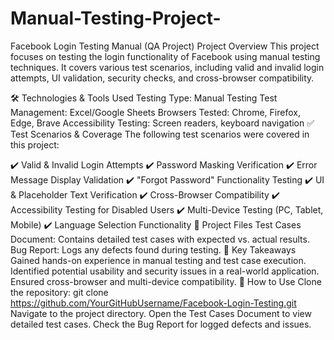 # Manual-Testing-Project-
Facebook Login Testing Manual (QA Project)
Project Overview
This project focuses on testing the login functionality of Facebook using manual testing techniques.
It covers various test scenarios, including valid and invalid login attempts, UI validation, security checks, and cross-browser compatibility.

🛠 Technologies & Tools Used
Testing Type: Manual Testing
Test Management: Excel/Google Sheets
Browsers Tested: Chrome, Firefox, Edge, Brave
Accessibility Testing: Screen readers, keyboard navigation
✅ Test Scenarios & Coverage
The following test scenarios were covered in this project:

✔️ Valid & Invalid Login Attempts
✔️ Password Masking Verification
✔️ Error Message Display Validation
✔️ "Forgot Password" Functionality Testing
✔️ UI & Placeholder Text Verification
✔️ Cross-Browser Compatibility
✔️ Accessibility Testing for Disabled Users
✔️ Multi-Device Testing (PC, Tablet, Mobile)
✔️ Language Selection Functionality
📂 Project Files
Test Cases Document: Contains detailed test cases with expected vs. actual results.
Bug Report: Logs any defects found during testing.
🚀 Key Takeaways
Gained hands-on experience in manual testing and test case execution.
Identified potential usability and security issues in a real-world application.
Ensured cross-browser and multi-device compatibility.
📢 How to Use
Clone the repository:
git clone https://github.com/YourGitHubUsername/Facebook-Login-Testing.git
Navigate to the project directory.
Open the Test Cases Document to view detailed test cases.
Check the Bug Report for logged defects and issues.
